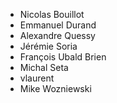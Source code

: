 * Nicolas Bouillot
* Emmanuel Durand
* Alexandre Quessy
* Jérémie Soria
* François Ubald Brien
* Michal Seta
* vlaurent
* Mike Wozniewski
